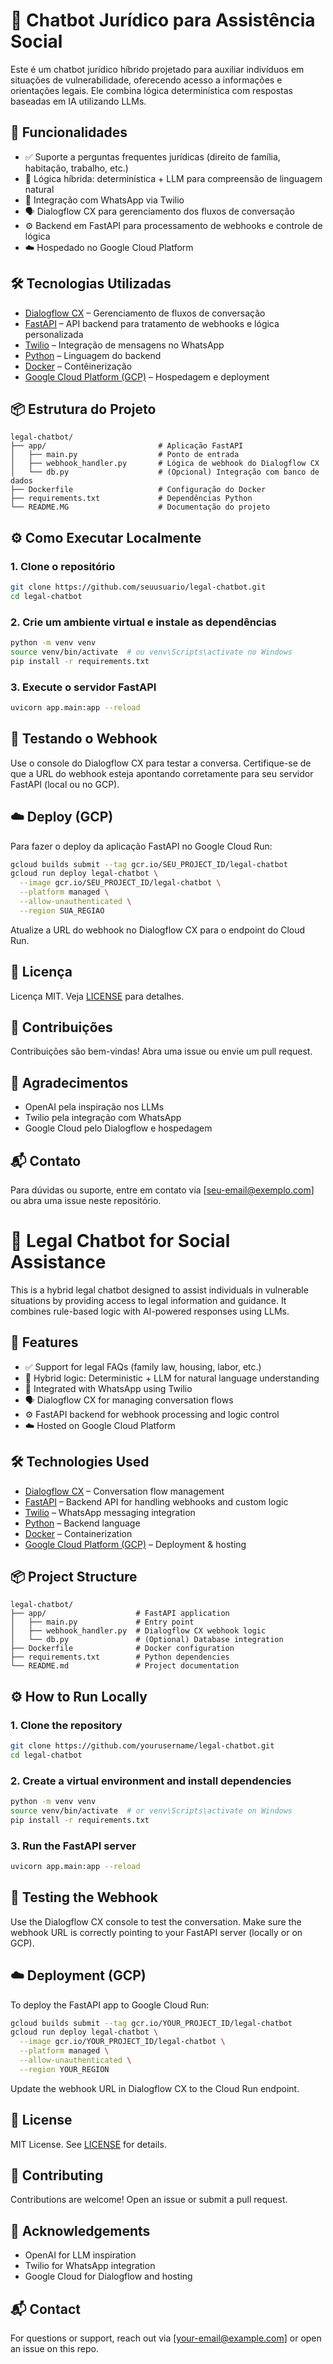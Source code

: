 # 🤖 Chatbot Jurídico para Assistência Social

Este é um chatbot jurídico híbrido projetado para auxiliar indivíduos em situações de vulnerabilidade, oferecendo acesso a informações e orientações legais. Ele combina lógica determinística com respostas baseadas em IA utilizando LLMs.

## 🚀 Funcionalidades

* ✅ Suporte a perguntas frequentes jurídicas (direito de família, habitação, trabalho, etc.)
* 🧠 Lógica híbrida: determinística + LLM para compreensão de linguagem natural
* 💬 Integração com WhatsApp via Twilio
* 🗣️ Dialogflow CX para gerenciamento dos fluxos de conversação
* ⚙️ Backend em FastAPI para processamento de webhooks e controle de lógica
* ☁️ Hospedado no Google Cloud Platform

## 🛠️ Tecnologias Utilizadas

* [Dialogflow CX](https://cloud.google.com/dialogflow/cx) – Gerenciamento de fluxos de conversação
* [FastAPI](https://fastapi.tiangolo.com/) – API backend para tratamento de webhooks e lógica personalizada
* [Twilio](https://www.twilio.com/whatsapp) – Integração de mensagens no WhatsApp
* [Python](https://www.python.org/) – Linguagem do backend
* [Docker](https://www.docker.com/) – Contêinerização
* [Google Cloud Platform (GCP)](https://cloud.google.com/) – Hospedagem e deployment

## 📦 Estrutura do Projeto

```
legal-chatbot/
├── app/                         # Aplicação FastAPI
│   ├── main.py                  # Ponto de entrada
│   ├── webhook_handler.py       # Lógica de webhook do Dialogflow CX
│   └── db.py                    # (Opcional) Integração com banco de dados
├── Dockerfile                   # Configuração do Docker
├── requirements.txt             # Dependências Python
└── README.MG                    # Documentação do projeto
```

## ⚙️ Como Executar Localmente

### 1. Clone o repositório

```bash
git clone https://github.com/seuusuario/legal-chatbot.git
cd legal-chatbot
```

### 2. Crie um ambiente virtual e instale as dependências

```bash
python -m venv venv
source venv/bin/activate  # ou venv\Scripts\activate no Windows
pip install -r requirements.txt
```

### 3. Execute o servidor FastAPI

```bash
uvicorn app.main:app --reload
```

## 🧪 Testando o Webhook

Use o console do Dialogflow CX para testar a conversa. Certifique-se de que a URL do webhook esteja apontando corretamente para seu servidor FastAPI (local ou no GCP).

## ☁️ Deploy (GCP)

Para fazer o deploy da aplicação FastAPI no Google Cloud Run:

```bash
gcloud builds submit --tag gcr.io/SEU_PROJECT_ID/legal-chatbot
gcloud run deploy legal-chatbot \
  --image gcr.io/SEU_PROJECT_ID/legal-chatbot \
  --platform managed \
  --allow-unauthenticated \
  --region SUA_REGIAO
```

Atualize a URL do webhook no Dialogflow CX para o endpoint do Cloud Run.

## 📄 Licença

Licença MIT. Veja [LICENSE](LICENSE) para detalhes.

## 🙌 Contribuições

Contribuições são bem-vindas! Abra uma issue ou envie um pull request.

## 🤝 Agradecimentos

* OpenAI pela inspiração nos LLMs
* Twilio pela integração com WhatsApp
* Google Cloud pelo Dialogflow e hospedagem

## 📬 Contato

Para dúvidas ou suporte, entre em contato via \[[seu-email@exemplo.com](mailto:seu-email@exemplo.com)] ou abra uma issue neste repositório.


# 🤖 Legal Chatbot for Social Assistance

This is a hybrid legal chatbot designed to assist individuals in vulnerable situations by providing access to legal information and guidance. It combines rule-based logic with AI-powered responses using LLMs.

## 🚀 Features

* ✅ Support for legal FAQs (family law, housing, labor, etc.)
* 🧠 Hybrid logic: Deterministic + LLM for natural language understanding
* 💬 Integrated with WhatsApp using Twilio
* 🗣️ Dialogflow CX for managing conversation flows
* ⚙️ FastAPI backend for webhook processing and logic control
* ☁️ Hosted on Google Cloud Platform

## 🛠️ Technologies Used

* [Dialogflow CX](https://cloud.google.com/dialogflow/cx) – Conversation flow management
* [FastAPI](https://fastapi.tiangolo.com/) – Backend API for handling webhooks and custom logic
* [Twilio](https://www.twilio.com/whatsapp) – WhatsApp messaging integration
* [Python](https://www.python.org/) – Backend language
* [Docker](https://www.docker.com/) – Containerization
* [Google Cloud Platform (GCP)](https://cloud.google.com/) – Deployment & hosting

## 📦 Project Structure

```
legal-chatbot/
├── app/                    # FastAPI application
│   ├── main.py             # Entry point
│   ├── webhook_handler.py  # Dialogflow CX webhook logic
│   └── db.py               # (Optional) Database integration
├── Dockerfile              # Docker configuration
├── requirements.txt        # Python dependencies
└── README.md               # Project documentation
```

## ⚙️ How to Run Locally

### 1. Clone the repository

```bash
git clone https://github.com/yourusername/legal-chatbot.git
cd legal-chatbot
```

### 2. Create a virtual environment and install dependencies

```bash
python -m venv venv
source venv/bin/activate  # or venv\Scripts\activate on Windows
pip install -r requirements.txt
```

### 3. Run the FastAPI server

```bash
uvicorn app.main:app --reload
```

## 🧪 Testing the Webhook

Use the Dialogflow CX console to test the conversation. Make sure the webhook URL is correctly pointing to your FastAPI server (locally or on GCP).

## ☁️ Deployment (GCP)

To deploy the FastAPI app to Google Cloud Run:

```bash
gcloud builds submit --tag gcr.io/YOUR_PROJECT_ID/legal-chatbot
gcloud run deploy legal-chatbot \
  --image gcr.io/YOUR_PROJECT_ID/legal-chatbot \
  --platform managed \
  --allow-unauthenticated \
  --region YOUR_REGION
```

Update the webhook URL in Dialogflow CX to the Cloud Run endpoint.

## 📄 License

MIT License. See [LICENSE](LICENSE) for details.

## 🙌 Contributing

Contributions are welcome! Open an issue or submit a pull request.

## 🤝 Acknowledgements

* OpenAI for LLM inspiration
* Twilio for WhatsApp integration
* Google Cloud for Dialogflow and hosting

## 📬 Contact

For questions or support, reach out via \[[your-email@example.com](mailto:your-email@example.com)] or open an issue on this repo.


